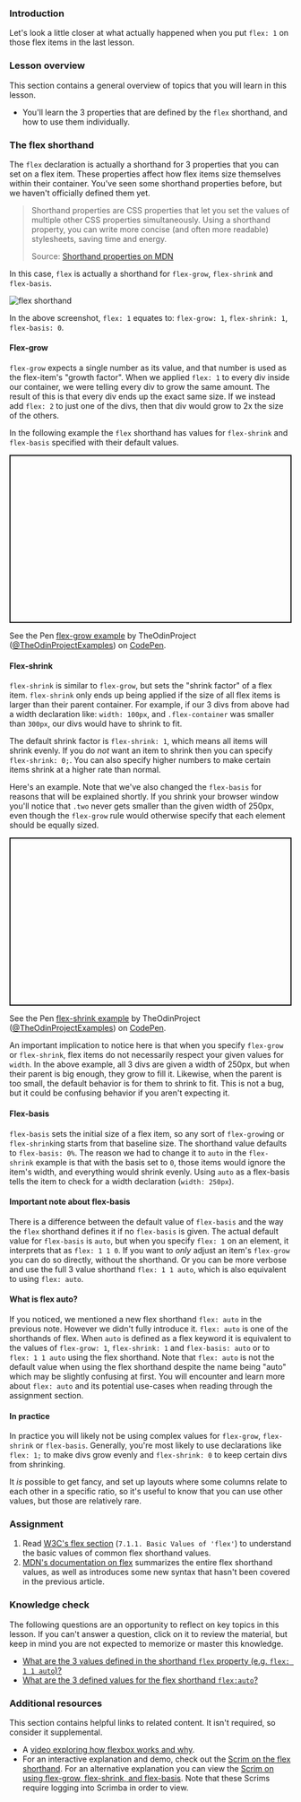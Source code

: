 ### Introduction

Let's look a little closer at what actually happened when you put `flex: 1` on those flex items in the last lesson.

### Lesson overview

This section contains a general overview of topics that you will learn in this lesson.

- You'll learn the 3 properties that are defined by the `flex` shorthand, and how to use them individually.

### The flex shorthand

The `flex` declaration is actually a shorthand for 3 properties that you can set on a flex item. These properties affect how flex items size themselves within their container. You've seen some shorthand properties before, but we haven't officially defined them yet.

> Shorthand properties are CSS properties that let you set the values of multiple other CSS properties simultaneously. Using a shorthand property, you can write more concise (and often more readable) stylesheets, saving time and energy.
>
> Source: [Shorthand properties on MDN](https://developer.mozilla.org/en-US/docs/Web/CSS/Shorthand_properties)

In this case, `flex` is actually a shorthand for `flex-grow`, `flex-shrink` and `flex-basis`.

![flex shorthand](https://cdn.statically.io/gh/TheOdinProject/curriculum/0cc6b26bb0c4b94524369d327c97a8fb11e83b6b/foundations/html_css/flexbox/imgs/10.png)

In the above screenshot, `flex: 1` equates to: `flex-grow: 1`, `flex-shrink: 1`, `flex-basis: 0`.

#### Flex-grow

`flex-grow` expects a single number as its value, and that number is used as the flex-item's "growth factor". When we applied `flex: 1` to every div inside our container, we were telling every div to grow the same amount. The result of this is that every div ends up the exact same size. If we instead add `flex: 2` to just one of the divs, then that div would grow to 2x the size of the others.

In the following example the `flex` shorthand has values for `flex-shrink` and `flex-basis` specified with their default values.

<p class="codepen" data-height="300" data-default-tab="html,result" data-slug-hash="YzQqvgK" data-editable="true" data-user="TheOdinProjectExamples" style="height: 300px; box-sizing: border-box; display: flex; align-items: center; justify-content: center; border: 2px solid; margin: 1em 0; padding: 1em;">

  <span>See the Pen <a href="https://codepen.io/TheOdinProjectExamples/pen/YzQqvgK">
  flex-grow example</a> by TheOdinProject (<a href="https://codepen.io/TheOdinProjectExamples">@TheOdinProjectExamples</a>)
  on <a href="https://codepen.io">CodePen</a>.</span>

</p>

<script async src="https://cpwebassets.codepen.io/assets/embed/ei.js"></script>

#### Flex-shrink

`flex-shrink` is similar to `flex-grow`, but sets the "shrink factor" of a flex item. `flex-shrink` only ends up being applied if the size of all flex items is larger than their parent container. For example, if our 3 divs from above had a width declaration like: `width: 100px`, and `.flex-container` was smaller than `300px`, our divs would have to shrink to fit.

The default shrink factor is `flex-shrink: 1`, which means all items will shrink evenly. If you do *not* want an item to shrink then you can specify `flex-shrink: 0;`. You can also specify higher numbers to make certain items shrink at a higher rate than normal.

Here's an example. Note that we've also changed the `flex-basis` for reasons that will be explained shortly. If you shrink your browser window you'll notice that `.two` never gets smaller than the given width of 250px, even though the `flex-grow` rule would otherwise specify that each element should be equally sized.

<p class="codepen" data-height="300" data-default-tab="html,result" data-slug-hash="JjJXZVz" data-editable="true" data-user="TheOdinProjectExamples" style="height: 300px; box-sizing: border-box; display: flex; align-items: center; justify-content: center; border: 2px solid; margin: 1em 0; padding: 1em;">

  <span>See the Pen <a href="https://codepen.io/TheOdinProjectExamples/pen/JjJXZVz">
  flex-shrink example</a> by TheOdinProject (<a href="https://codepen.io/TheOdinProjectExamples">@TheOdinProjectExamples</a>)
  on <a href="https://codepen.io">CodePen</a>.</span>

</p>

<script async src="https://cpwebassets.codepen.io/assets/embed/ei.js"></script>

An important implication to notice here is that when you specify `flex-grow` or `flex-shrink`, flex items do not necessarily respect your given values for `width`. In the above example, all 3 divs are given a width of 250px, but when their parent is big enough, they grow to fill it. Likewise, when the parent is too small, the default behavior is for them to shrink to fit. This is not a bug, but it could be confusing behavior if you aren't expecting it.

#### Flex-basis

`flex-basis` sets the initial size of a flex item, so any sort of `flex-grow`ing or `flex-shrink`ing starts from that baseline size. The shorthand value defaults to `flex-basis: 0%`. The reason we had to change it to `auto` in the `flex-shrink` example is that with the basis set to `0`, those items would ignore the item's width, and everything would shrink evenly. Using `auto` as a flex-basis tells the item to check for a width declaration (`width: 250px`).

<div class="lesson-note" markdown="1">

#### Important note about flex-basis

There is a difference between the default value of `flex-basis` and the way the `flex` shorthand defines it if no `flex-basis` is given. The actual default value for `flex-basis` is `auto`, but when you specify `flex: 1` on an element, it interprets that as `flex: 1 1 0`. If you want to *only* adjust an item's `flex-grow` you can do so directly, without the shorthand. Or you can be more verbose and use the full 3 value shorthand `flex: 1 1 auto`, which is also equivalent to using `flex: auto`.

</div>

#### What is flex auto?

If you noticed, we mentioned a new flex shorthand `flex: auto` in the previous note. However we didn't fully introduce it. `flex: auto` is one of the shorthands of flex. When `auto` is defined as a flex keyword it is equivalent to the values of `flex-grow: 1`, `flex-shrink: 1` and `flex-basis: auto` or to `flex: 1 1 auto` using the flex shorthand. Note that `flex: auto` is not the default value when using the flex shorthand despite the name being "auto" which may be slightly confusing at first. You will encounter and learn more about `flex: auto` and its potential use-cases when reading through the assignment section.

#### In practice

In practice you will likely not be using complex values for `flex-grow`, `flex-shrink` or `flex-basis`. Generally, you're most likely to use declarations like `flex: 1;` to make divs grow evenly and `flex-shrink: 0` to keep certain divs from shrinking.

It *is* possible to get fancy, and set up layouts where some columns relate to each other in a specific ratio, so it's useful to know that you can use other values, but those are relatively rare.

### Assignment

<div class="lesson-content__panel" markdown="1">

1. Read [W3C's flex section](https://www.w3.org/TR/css-flexbox-1/#flex-common) (`7.1.1. Basic Values of 'flex'`) to understand the basic values of common flex shorthand values.
1. [MDN's documentation on flex](https://developer.mozilla.org/en-US/docs/Web/CSS/flex) summarizes the entire flex shorthand values, as well as introduces some new syntax that hasn't been covered in the previous article.

</div>

### Knowledge check

The following questions are an opportunity to reflect on key topics in this lesson. If you can't answer a question, click on it to review the material, but keep in mind you are not expected to memorize or master this knowledge.

- [What are the 3 values defined in the shorthand `flex` property (e.g. `flex: 1 1 auto`)?](#the-flex-shorthand)
- [What are the 3 defined values for the flex shorthand `flex:auto`?](#what-is-flex-auto)

### Additional resources

This section contains helpful links to related content. It isn't required, so consider it supplemental.

- A [video exploring how flexbox works and why](https://www.youtube.com/watch?v=u044iM9xsWU&t=1s).
- For an interactive explanation and demo, check out the [Scrim on the flex shorthand](https://scrimba.com/learn/flexbox/the-flex-property-flexbox-tutorial-cGNKJTv). For an alternative explanation you can view the [Scrim on using flex-grow, flex-shrink, and flex-basis](https://scrimba.com/learn/flexbox/flex-grow-shrink-basis-flexbox-tutorial-ck6L7fv). Note that these Scrims require logging into Scrimba in order to view.
